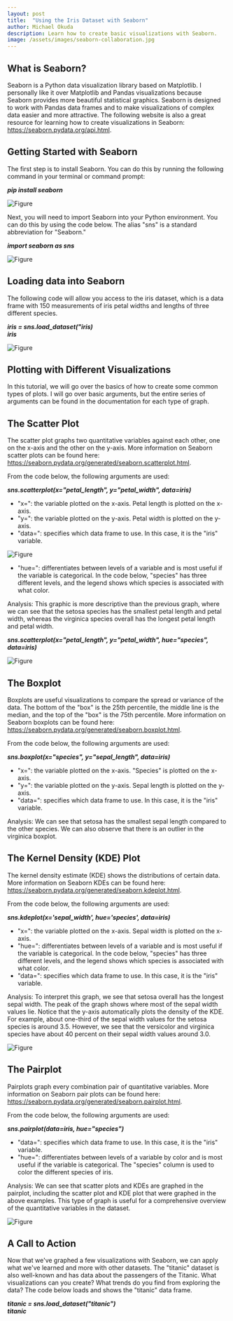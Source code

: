 ```yaml
---
layout: post
title:  "Using the Iris Dataset with Seaborn"
author: Michael Okuda
description: Learn how to create basic visualizations with Seaborn.
image: /assets/images/seaborn-collaboration.jpg
---
```

## What is Seaborn?

Seaborn is a Python data visualization library based on Matplotlib. I personally like it over Matplotlib and Pandas visualizations because Seaborn provides more beautiful statistical graphics. Seaborn is designed to work with Pandas data frames and to make visualizations of complex data easier and more attractive. The following website is also a great resource for learning how to create visualizations in Seaborn: https://seaborn.pydata.org/api.html.

## Getting Started with Seaborn

The first step is to install Seaborn. You can do this by running the following command in your terminal or command prompt:

_**pip install seaborn**_

![Figure](https://raw.githubusercontent.com/mokuda2/my386blog/main/assets/images/pip-install-seaborn.png)

Next, you will need to import Seaborn into your Python environment. You can do this by using the code below.  The alias "sns" is a standard abbreviation for "Seaborn."

_**import seaborn as sns**_

![Figure](https://raw.githubusercontent.com/mokuda2/my386blog/main/assets/images/import-seaborn2.png)

## Loading data into Seaborn

The following code will allow you access to the iris dataset, which is a data frame with 150 measurements of iris petal widths and lengths of three different species.

_**iris = sns.load_dataset("iris)**_\
_**iris**_

![Figure](https://raw.githubusercontent.com/mokuda2/my386blog/main/assets/images/iris-dataframe2.png)

## Plotting with Different Visualizations

In this tutorial, we will go over the basics of how to create some common types of plots.  I will go over basic arguments, but the entire series of arguments can be found in the documentation for each type of graph.

## The Scatter Plot

The scatter plot graphs two quantitative variables against each other, one on the x-axis and the other on the y-axis.  More information on Seaborn scatter plots can be found here: https://seaborn.pydata.org/generated/seaborn.scatterplot.html.

From the code below, the following arguments are used:

_**sns.scatterplot(x="petal_length", y="petal_width", data=iris)**_

* "x=": the variable plotted on the x-axis.  Petal length is plotted on the x-axis.
* "y=": the variable plotted on the y-axis.  Petal width is plotted on the y-axis.
* "data=": specifies which data frame to use.  In this case, it is the "iris" variable.

![Figure](https://raw.githubusercontent.com/mokuda2/my386blog/main/assets/images/scatterplot-without-hue.png)

* "hue=": differentiates between levels of a variable and is most useful if the variable is categorical.  In the code below, "species" has three different levels, and the legend shows which species is associated with what color.

Analysis: This graphic is more descriptive than the previous graph, where we can see that the setosa species has the smallest petal length and petal width, whereas the virginica species overall has the longest petal length and petal width.

_**sns.scatterplot(x="petal_length", y="petal_width", hue="species", data=iris)**_

![Figure](https://raw.githubusercontent.com/mokuda2/my386blog/main/assets/images/scatterplot-with-hue.png)

## The Boxplot

Boxplots are useful visualizations to compare the spread or variance of the data.  The bottom of the "box" is the 25th percentile, the middle line is the median, and the top of the "box" is the 75th percentile.  More information on Seaborn boxplots can be found here: https://seaborn.pydata.org/generated/seaborn.boxplot.html.

From the code below, the following arguments are used:

_**sns.boxplot(x="species", y="sepal_length", data=iris)**_

* "x=": the variable plotted on the x-axis.  "Species" is plotted on the x-axis.
* "y=": the variable plotted on the y-axis.  Sepal length is plotted on the y-axis.
* "data=": specifies which data frame to use.  In this case, it is the "iris" variable.

Analysis: We can see that setosa has the smallest sepal length compared to the other species.  We can also observe that there is an outlier in the virginica boxplot.

## The Kernel Density (KDE) Plot

The kernel density estimate (KDE) shows the distributions of certain data.  More information on Seaborn KDEs can be found here: https://seaborn.pydata.org/generated/seaborn.kdeplot.html.

From the code below, the following arguments are used:

_**sns.kdeplot(x='sepal_width', hue='species', data=iris)**_

* "x=": the variable plotted on the x-axis.  Sepal width is plotted on the x-axis.
* "hue=": differentiates between levels of a variable and is most useful if the variable is categorical.  In the code below, "species" has three different levels, and the legend shows which species is associated with what color.
* "data=": specifies which data frame to use.  In this case, it is the "iris" variable.

Analysis: To interpret this graph, we see that setosa overall has the longest sepal width.  The peak of the graph shows where most of the sepal width values lie.  Notice that the y-axis automatically plots the density of the KDE.  For example, about one-third of the sepal width values for the setosa species is around 3.5.  However, we see that the versicolor and virginica species have about 40 percent on their sepal width values around 3.0.

![Figure](https://raw.githubusercontent.com/mokuda2/my386blog/main/assets/images/kdeplot.png)

## The Pairplot

Pairplots graph every combination pair of quantitative variables. More information on Seaborn pair plots can be found here: https://seaborn.pydata.org/generated/seaborn.pairplot.html.

From the code below, the following arguments are used:

_**sns.pairplot(data=iris, hue="species")**_

* "data=": specifies which data frame to use.  In this case, it is the "iris" variable.
* "hue=": differentiates between levels of a variable by color and is most useful if the variable is categorical.  The "species" column is used to color the different species of iris.

Analysis: We can see that scatter plots and KDEs are graphed in the pairplot, including the scatter plot and KDE plot that were graphed in the above examples.  This type of graph is useful for a comprehensive overview of the quantitative variables in the dataset.

![Figure](https://raw.githubusercontent.com/mokuda2/my386blog/main/assets/images/pairplot.png)

## A Call to Action

Now that we've graphed a few visualizations with Seaborn, we can apply what we've learned and more with other datasets.  The "titanic" dataset is also well-known and has data about the passengers of the Titanic.  What visualizations can you create?  What trends do you find from exploring the data?  The code below loads and shows the "titanic" data frame.

**_titanic = sns.load_dataset("titanic")_**\
**_titanic_**